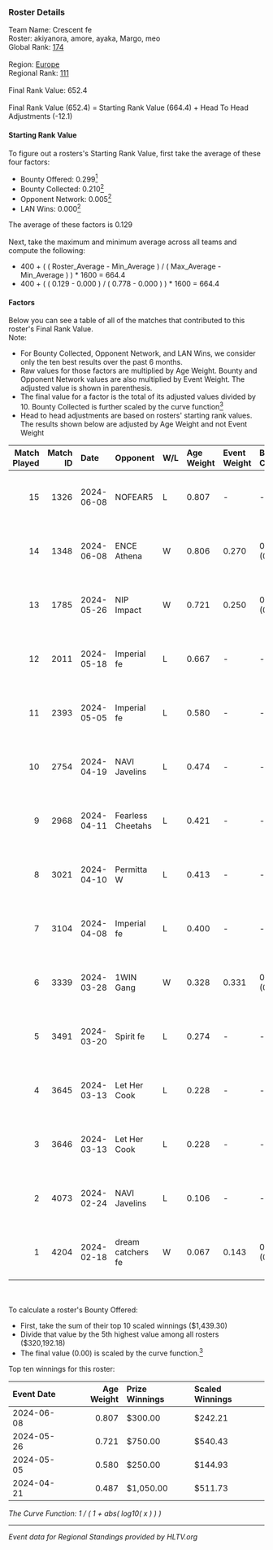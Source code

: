 ### Roster Details<br />
Team Name: Crescent fe<br />
Roster: akiyanora, amore, ayaka, Margo, meo<br />
Global Rank: [174](../standings_global.md)<br />
<br />
Region: [Europe]( ../standings_europe.md)<br />
Regional Rank: [111]( ../standings_europe.md)<br />
<br />
Final Rank Value:  652.4<br />
<br />
Final Rank Value (652.4) = Starting Rank Value (664.4) + Head To Head Adjustments (-12.1)<br />

#### Starting Rank Value<br />
To figure out a rosters's Starting Rank Value, first take the average of these four factors:<br />
- Bounty Offered: 0.299[<sup>1</sup>](#table2)
- Bounty Collected: 0.210[<sup>2</sup>](#table1)
- Opponent Network: 0.005[<sup>2</sup>](#table1)
- LAN Wins: 0.000[<sup>2</sup>](#table1)

The average of these factors is 0.129<br />
<br />
Next, take the maximum and minimum average across all teams and compute the following:<br />
- 400 + ( ( Roster_Average - Min_Average ) / ( Max_Average - Min_Average ) ) * 1600 = 664.4
- 400 + ( ( 0.129 - 0.000 ) / ( 0.778 - 0.000 ) ) * 1600 = 664.4


#### Factors<br />
Below you can see a table of all of the matches that contributed to this roster's Final Rank Value.<br />
Note:<br />

- For Bounty Collected, Opponent Network, and LAN Wins, we consider only the ten best results over the past 6 months.
- Raw values for those factors are multiplied by Age Weight. Bounty and Opponent Network values are also multiplied by Event Weight. The adjusted value is shown in parenthesis.
- The final value for a factor is the total of its adjusted values divided by 10. Bounty Collected is further scaled by the curve function[<sup>3</sup>](#curveFunction)
- Head to head adjustments are based on rosters' starting rank values. The results shown below are adjusted by Age Weight and not Event Weight
<span id="table1"></span><br />


| Match Played | Match ID | Date       | Opponent          | W/L | Age Weight | Event Weight | Bounty Collected | Opponent Network | LAN Wins  | H2H Adj. | Roster                              |
| -: | -: | :- | :- | :- | :- | :- | :- | :- | :- | -: | :- |
|           15 |     1326 | 2024-06-08 | NOFEAR5           | L   | 0.807      | -            | -                | -                | -         |   -12.03 | akiyanora, amore, ayaka, Margo, meo |
|           14 |     1348 | 2024-06-08 | ENCE Athena       | W   | 0.806      | 0.270        | 0.002 (0.001)    | 0.033 (0.007)    | 0 (0.000) |    11.57 | akiyanora, amore, ayaka, Margo, meo |
|           13 |     1785 | 2024-05-26 | NIP Impact        | W   | 0.721      | 0.250        | 0.005 (0.001)    | 0.219 (0.039)    | 0 (0.000) |    13.92 | akiyanora, amore, ayaka, Margo, meo |
|           12 |     2011 | 2024-05-18 | Imperial fe       | L   | 0.667      | -            | -                | -                | -         |    -1.97 | akiyanora, amore, ayaka, Margo, meo |
|           11 |     2393 | 2024-05-05 | Imperial fe       | L   | 0.580      | -            | -                | -                | -         |    -1.74 | akiyanora, amore, ayaka, Margo, meo |
|           10 |     2754 | 2024-04-19 | NAVI Javelins     | L   | 0.474      | -            | -                | -                | -         |    -3.79 | akiyanora, amore, ayaka, Margo, meo |
|            9 |     2968 | 2024-04-11 | Fearless Cheetahs | L   | 0.421      | -            | -                | -                | -         |    -5.79 | akiyanora, amore, ayaka, Margo, meo |
|            8 |     3021 | 2024-04-10 | Permitta W        | L   | 0.413      | -            | -                | -                | -         |    -9.29 | akiyanora, amore, ayaka, Margo, meo |
|            7 |     3104 | 2024-04-08 | Imperial fe       | L   | 0.400      | -            | -                | -                | -         |    -1.36 | akiyanora, amore, ayaka, Margo, meo |
|            6 |     3339 | 2024-03-28 | 1WIN Gang         | W   | 0.328      | 0.331        | 0.001 (0.000)    | 0.016 (0.002)    | 0 (0.000) |     5.07 | akiyanora, amore, ayaka, Margo, meo |
|            5 |     3491 | 2024-03-20 | Spirit fe         | L   | 0.274      | -            | -                | -                | -         |    -4.25 | akiyanora, amore, ayaka, Margo, meo |
|            4 |     3645 | 2024-03-13 | Let Her Cook      | L   | 0.228      | -            | -                | -                | -         |    -1.33 | akiyanora, amore, ayaka, Margo, meo |
|            3 |     3646 | 2024-03-13 | Let Her Cook      | L   | 0.228      | -            | -                | -                | -         |    -1.31 | akiyanora, amore, ayaka, Margo, meo |
|            2 |     4073 | 2024-02-24 | NAVI Javelins     | L   | 0.106      | -            | -                | -                | -         |    -1.00 | akiyanora, amore, ayaka, Margo, meo |
|            1 |     4204 | 2024-02-18 | dream catchers fe | W   | 0.067      | 0.143        | 0.016 (0.000)    | 0.167 (0.002)    | 0 (0.000) |     1.22 | akiyanora, amore, ayaka, Margo, meo |

<br />
<span id="table2"></span><br />
To calculate a roster's Bounty Offered:<br />

- First, take the sum of their top 10 scaled winnings ($1,439.30)
- Divide that value by the 5th highest value among all rosters ($320,192.18)
- The final value (0.00) is scaled by the curve function.[<sup>3</sup>](#curveFunction)

Top ten winnings for this roster:<br />

| Event Date | Age Weight | Prize Winnings | Scaled Winnings |
| :- | -: | :- | :- |
| 2024-06-08 |      0.807 | $300.00        | $242.21         |
| 2024-05-26 |      0.721 | $750.00        | $540.43         |
| 2024-05-05 |      0.580 | $250.00        | $144.93         |
| 2024-04-21 |      0.487 | $1,050.00      | $511.73         |


<span id="curveFunction"></span>_The Curve Function: 1 / ( 1 + abs( log10( x ) ) )_<br />

---
_Event data for Regional Standings provided by HLTV.org_<br />
